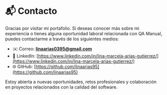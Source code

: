 # 📬 Contacto

Gracias por visitar mi portafolio. Si deseas conocer más sobre mi experiencia o tienes alguna oportunidad laboral relacionada con QA Manual, puedes contactarme a través de los siguientes medios:

- ✉️ Correo: **linaarias0395@gmail.com**
- 🔗 LinkedIn: [https://www.linkedin.com/in/lina-marcela-arias-gutierrez/](https://www.linkedin.com/in/lina-marcela-arias-gutierrez/)
- 🌐 GitHub: [https://github.com/linaarias95](https://github.com/linaarias95)

Estoy abierta a nuevas oportunidades, retos profesionales y colaboración en proyectos relacionados con la calidad del software.
